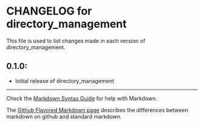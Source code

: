 # CHANGELOG for directory_management

This file is used to list changes made in each version of directory_management.

## 0.1.0:

* Initial release of directory_management

- - - 
Check the [Markdown Syntax Guide](http://daringfireball.net/projects/markdown/syntax) for help with Markdown.

The [Github Flavored Markdown page](http://github.github.com/github-flavored-markdown/) describes the differences between markdown on github and standard markdown.
